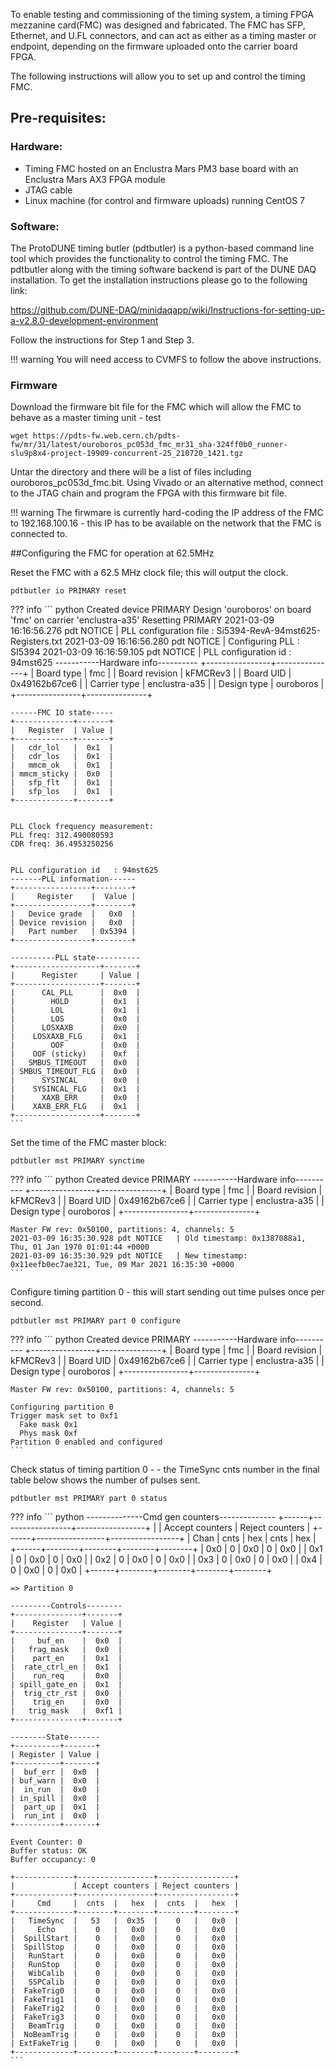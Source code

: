 To enable testing and commissioning of the timing system, a timing FPGA mezzanine card(FMC) was designed and fabricated.  The FMC has SFP, Ethernet,  and  U.FL  connectors,  and  can  act  as  either  as  a  timing  master  or endpoint, depending on the firmware uploaded onto the carrier board FPGA.

The following instructions will allow you to set up and control the timing FMC. 

## Pre-requisites:

### Hardware: 

* Timing FMC hosted on an Enclustra Mars PM3  base  board  with  an  Enclustra  Mars  AX3  FPGA  module
* JTAG  cable
* Linux machine (for control and firmware uploads) running CentOS 7


### Software: 

The ProtoDUNE timing butler (pdtbutler) is a python-based command line tool which provides the functionality to control the timing FMC.
The pdtbutler along with the timing software backend is part of the DUNE DAQ installation. To get the installation instructions please go to the following link:

https://github.com/DUNE-DAQ/minidaqapp/wiki/Instructions-for-setting-up-a-v2.8.0-development-environment

Follow the instructions for Step 1 and Step 3.

!!! warning
	You will need access to CVMFS to follow the above instructions. 

### Firmware 

Download the firmware bit file for the FMC which will allow the FMC to behave as a master timing unit - test

 ```
 wget https://pdts-fw.web.cern.ch/pdts-fw/mr/31/latest/ouroboros_pc053d_fmc_mr31_sha-324ff0b0_runner-slu9p8x4-project-19909-concurrent-25_210720_1421.tgz
 
 ```

Untar the directory and there will be a list of files including ouroboros_pc053d_fmc.bit.
Using Vivado or an alternative method, connect to the JTAG chain and program the FPGA with this firmware bit file. 


!!! warning
	The firwmare is currently hard-coding the IP address of the FMC to 192.168.100.16 - this IP has to be available on the network that the FMC is connected to.



##Configuring the FMC for operation at 62.5MHz

 Reset the FMC with a 62.5 MHz clock file; this will output the clock.

 ```
 pdtbutler io PRIMARY reset  

 ```	

??? info 
	``` python
	Created device PRIMARY
	Design 'ouroboros' on board 'fmc' on carrier 'enclustra-a35'
	Resetting PRIMARY
	2021-03-09 16:16:56.276 pdt NOTICE   | PLL configuration file : Si5394-RevA-94mst625-Registers.txt
	2021-03-09 16:16:56.280 pdt NOTICE   | Configuring PLL        : SI5394
	2021-03-09 16:16:59.105 pdt NOTICE   | PLL configuration id   : 94mst625
	-----------Hardware info----------
	+----------------+---------------+
	|   Board type   |      fmc      |
	| Board revision |    kFMCRev3   |
	|    Board UID   | 0x49162b67ce6 |
	|  Carrier type  | enclustra-a35 |
	|   Design type  |   ouroboros   |
	+----------------+---------------+

	------FMC IO state-----
	+-------------+-------+
	|   Register  | Value |
	+-------------+-------+
	|   cdr_lol   |  0x1  |
	|   cdr_los   |  0x1  |
	|   mmcm_ok   |  0x1  |
	| mmcm_sticky |  0x0  |
	|   sfp_flt   |  0x1  |
	|   sfp_los   |  0x1  |
	+-------------+-------+


	PLL Clock frequency measurement:
	PLL freq: 312.490080593
	CDR freq: 36.4953250256


	PLL configuration id   : 94mst625
	-------PLL information------
	+-----------------+--------+
	|     Register    |  Value |
	+-----------------+--------+
	|   Device grade  |   0x0  |
	| Device revision |   0x0  |
	|   Part number   | 0x5394 |
	+-----------------+--------+

	----------PLL state----------
	+-------------------+-------+
	|      Register     | Value |
	+-------------------+-------+
	|      CAL_PLL      |  0x0  |
	|        HOLD       |  0x1  |
	|        LOL        |  0x1  |
	|        LOS        |  0x0  |
	|      LOSXAXB      |  0x0  |
	|    LOSXAXB_FLG    |  0x1  |
	|        OOF        |  0x0  |
	|    OOF (sticky)   |  0xf  |
	|   SMBUS_TIMEOUT   |  0x0  |
	| SMBUS_TIMEOUT_FLG |  0x0  |
	|      SYSINCAL     |  0x0  |
	|    SYSINCAL_FLG   |  0x1  |
	|      XAXB_ERR     |  0x0  |
	|    XAXB_ERR_FLG   |  0x1  |
	+-------------------+-------+
	```

Set the time of the FMC master block:

```
pdtbutler mst PRIMARY synctime

```
??? info 
	``` python
		Created device PRIMARY
	-----------Hardware info----------
	+----------------+---------------+
	|   Board type   |      fmc      |
	| Board revision |    kFMCRev3   |
	|    Board UID   | 0x49162b67ce6 |
	|  Carrier type  | enclustra-a35 |
	|   Design type  |   ouroboros   |
	+----------------+---------------+

	Master FW rev: 0x50100, partitions: 4, channels: 5
	2021-03-09 16:35:30.928 pdt NOTICE   | Old timestamp: 0x1387088a1, Thu, 01 Jan 1970 01:01:44 +0000
	2021-03-09 16:35:30.929 pdt NOTICE   | New timestamp: 0x11eefb0ec7ae321, Tue, 09 Mar 2021 16:35:30 +0000
	```


Configure timing partition 0 - this will start sending out time pulses once per second.

```
pdtbutler mst PRIMARY part 0 configure

```

??? info 
	``` python
		Created device PRIMARY
	-----------Hardware info----------
	+----------------+---------------+
	|   Board type   |      fmc      |
	| Board revision |    kFMCRev3   |
	|    Board UID   | 0x49162b67ce6 |
	|  Carrier type  | enclustra-a35 |
	|   Design type  |   ouroboros   |
	+----------------+---------------+

	Master FW rev: 0x50100, partitions: 4, channels: 5

	Configuring partition 0
	Trigger mask set to 0xf1
	  Fake mask 0x1
	  Phys mask 0xf
	Partition 0 enabled and configured
	```

Check status of timing partition 0 - - the TimeSync cnts number in the final table below shows the number of pulses sent.

```
pdtbutler mst PRIMARY part 0 status 

```

??? info 
	``` python
	--------------Cmd gen counters--------------
	+------+-----------------+-----------------+
	|      | Accept counters | Reject counters |
	+------+-----------------+-----------------+
	| Chan |  cnts  |   hex  |  cnts  |   hex  |
	+------+--------+--------+--------+--------+
	|  0x0 |    0   |   0x0  |    0   |   0x0  |
	|  0x1 |    0   |   0x0  |    0   |   0x0  |
	|  0x2 |    0   |   0x0  |    0   |   0x0  |
	|  0x3 |    0   |   0x0  |    0   |   0x0  |
	|  0x4 |    0   |   0x0  |    0   |   0x0  |
	+------+--------+--------+--------+--------+


	=> Partition 0

	---------Controls--------
	+---------------+-------+
	|    Register   | Value |
	+---------------+-------+
	|     buf_en    |  0x0  |
	|   frag_mask   |  0x0  |
	|    part_en    |  0x1  |
	|  rate_ctrl_en |  0x1  |
	|    run_req    |  0x0  |
	| spill_gate_en |  0x1  |
	|  trig_ctr_rst |  0x0  |
	|    trig_en    |  0x0  |
	|   trig_mask   |  0xf1 |
	+---------------+-------+

	--------State-------
	+----------+-------+
	| Register | Value |
	+----------+-------+
	|  buf_err |  0x0  |
	| buf_warn |  0x0  |
	|  in_run  |  0x0  |
	| in_spill |  0x0  |
	|  part_up |  0x1  |
	|  run_int |  0x0  |
	+----------+-------+

	Event Counter: 0
	Buffer status: OK
	Buffer occupancy: 0

	+-------------+-----------------+-----------------+
	|             | Accept counters | Reject counters |
	+-------------+-----------------+-----------------+
	|     Cmd     |  cnts  |   hex  |  cnts  |   hex  |
	+-------------+--------+--------+--------+--------+
	|   TimeSync  |   53   |  0x35  |    0   |   0x0  |
	|     Echo    |    0   |   0x0  |    0   |   0x0  |
	|  SpillStart |    0   |   0x0  |    0   |   0x0  |
	|  SpillStop  |    0   |   0x0  |    0   |   0x0  |
	|   RunStart  |    0   |   0x0  |    0   |   0x0  |
	|   RunStop   |    0   |   0x0  |    0   |   0x0  |
	|   WibCalib  |    0   |   0x0  |    0   |   0x0  |
	|   SSPCalib  |    0   |   0x0  |    0   |   0x0  |
	|  FakeTrig0  |    0   |   0x0  |    0   |   0x0  |
	|  FakeTrig1  |    0   |   0x0  |    0   |   0x0  |
	|  FakeTrig2  |    0   |   0x0  |    0   |   0x0  |
	|  FakeTrig3  |    0   |   0x0  |    0   |   0x0  |
	|   BeamTrig  |    0   |   0x0  |    0   |   0x0  |
	|  NoBeamTrig |    0   |   0x0  |    0   |   0x0  |
	| ExtFakeTrig |    0   |   0x0  |    0   |   0x0  |
	+-------------+--------+--------+--------+--------+
	```

    












